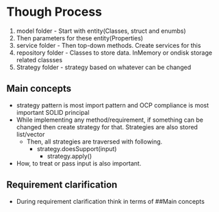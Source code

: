 # Though Process
1. model folder - Start with entity(Classes, struct and enumbs)
2. Then parameters for these entity(Properties)
3. service folder - Then top-down methods. Create services for this
4. repository folder - Classes to store data. InMemory or ondisk storage related classses
5. Strategy folder - strategy based on whatever can be changed

## Main concepts
- strategy pattern is most import pattern and OCP compliance is most important SOLID principal
- While implementing any method/requirement, if something can be changed then create strategy for that. Strategies are also stored list/vector
  - Then, all strategies are traversed with following.
    - strategy.doesSupport(input)
      - strategy.apply()
- How, to treat or pass input is also important.

## Requirement clarification
- During requirement clarification think in terms of ##Main concepts